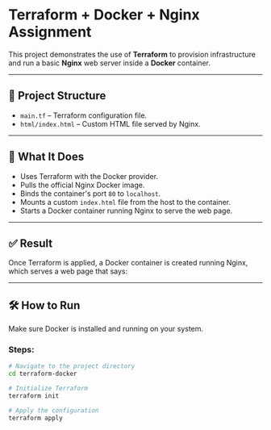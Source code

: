 
# Terraform + Docker + Nginx Assignment

This project demonstrates the use of **Terraform** to provision infrastructure and run a basic **Nginx** web server inside a **Docker** container.

---

## 📁 Project Structure

- `main.tf` – Terraform configuration file.
- `html/index.html` – Custom HTML file served by Nginx.

---

## 🚀 What It Does

- Uses Terraform with the Docker provider.
- Pulls the official Nginx Docker image.
- Binds the container's port `80` to `localhost`.
- Mounts a custom `index.html` file from the host to the container.
- Starts a Docker container running Nginx to serve the web page.

---

## ✅ Result

Once Terraform is applied, a Docker container is created running Nginx, which serves a web page that says:

---

## 🛠️ How to Run

Make sure Docker is installed and running on your system.

### Steps:

```bash
# Navigate to the project directory
cd terraform-docker

# Initialize Terraform
terraform init

# Apply the configuration
terraform apply





